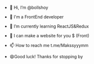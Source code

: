 - 👋 Hi, I’m @bollshoy
- 👀 I'm a FrontEnd developer
- 🌱 I’m currently learning ReactJS&Redux
- 💞️ I can make a website for you $ (Front)
- 📫 How to reach me t.me/Makssyyymm

- 😄Good luck! Thanks for stopping by
